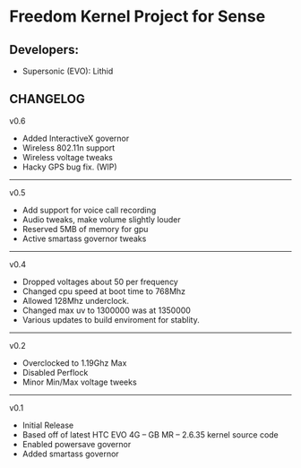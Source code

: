 Freedom Kernel Project for Sense
==============

Developers:
------------
* Supersonic (EVO): Lithid

CHANGELOG
------------
v0.6

* Added InteractiveX governor
* Wireless 802.11n support
* Wireless voltage tweaks
* Hacky GPS bug fix. (WIP)

------------
v0.5

* Add support for voice call recording
* Audio tweaks, make volume slightly louder
* Reserved 5MB of memory for gpu
* Active smartass governor tweaks

------------
v0.4

* Dropped voltages about 50 per frequency
* Changed cpu speed at boot time to 768Mhz
* Allowed 128Mhz underclock.
* Changed max uv to 1300000 was at 1350000
* Various updates to build enviroment for stablity.

------------
v0.2

* Overclocked to 1.19Ghz Max
* Disabled Perflock
* Minor Min/Max voltage tweeks

------------
v0.1

* Initial Release
* Based off of latest HTC EVO 4G – GB MR – 2.6.35 kernel source code
* Enabled powersave governor
* Added smartass governor
